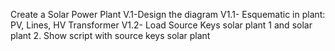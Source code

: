 Create a Solar Power Plant 
V.1-Design the diagram
V1.1- Esquematic in plant: PV, Lines, HV Transformer
V1.2- Load Source Keys solar plant 1 and solar plant 2. Show script with source keys solar plant 
